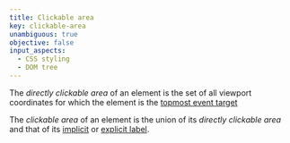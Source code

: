 ```yaml
---
title: Clickable area
key: clickable-area
unambiguous: true
objective: false
input_aspects:
  - CSS styling
  - DOM tree
---
```


The _directly clickable area_ of an element is the set of all viewport coordinates for which the element is the [topmost event target][]

The _clickable area_ of an element is the union of its _directly clickable area_ and that of its [implicit][implicit label] or [explicit label][].

[explicit label]: #programmatic-label:explicit 'Definition of Explicit Label'
[implicit label]: #programmatic-label:implicit 'Definition of Implicit Label'
[topmost event target]: https://w3c.github.io/uievents/#topmost-event-target 'CSS definition of Topmost Event Target'
